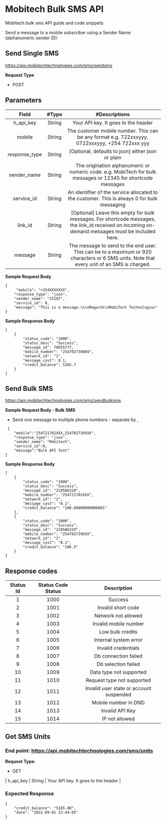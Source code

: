 # Mobitech Bulk SMS API
Mobitech bulk sms API guide and code snippets

Send a message to a mobile subscriber using a Sender Name (alphanumeric sender ID):

## Send Single SMS
https://api.mobitechtechnologies.com/sms/sendsms

**Request Type**
- POST

## Parameters

| Field | #Type | #Descriptions |
| :---: | :---: | :---: |
| h_api_key | String | Your API key. It goes to the header |
|mobile  |String  | The customer mobile number. This can be any format e.g. 722xxxyyy, 0722xxxyyy, +254 722xxx yyy |
| response_type |String  |[Optional, defaults to json] either json or plain|
| sender_name | String | 	The origination alphanumeric or numeric code. e.g. MobiTech for bulk messages or 12345 for shortcode messages |
| service_id | String | An identifier of the service allocated to the customer. This is always 0 for bulk messaging|
| link_id | String |[Optional] Leave this empty for bulk messages. For shortcode messages, the link_id received on incoming on-demand messages must be included here. |
| message | String | The message to send to the end user. This can be to a maximum or 920 characters or 6 SMS units. Note that every unit of an SMS is charged. |

**Sample Request Body**

```
{
     "mobile": "+254XXXXXXX",
    "response_type": "json",
    "sender_name": "23107",
    "service_id": 0,
    "message": "This is a message.\n\nRegards\nMobiTech Technologies"
}

```

**Sample Response Body**

```
[
    {
        "status_code": "1000",
        "status_desc": "Success",
        "message_id": 70055777,
        "mobile_number": "254702739804",
        "network_id": "1",
        "message_cost": 0.1,
        "credit_balance": 5165.7
    }
]

```
## Send Bulk SMS
https://api.mobitechtechnologies.com/sms/sendbulksms

**Sample Request Body - Bulk SMS**
- Send one message to multiple phone numbers - separate by ,

```
 {
    "mobile":"254721702XXX,254702739XXX",
    "response_type": "json",
    "sender_name": "Mobitech",
    "service_id":0,
    "message":"Bulk API Test"
}

```
**Sample Response  Body**

```
[
    {
        "status_code": "1000",
        "status_desc": "Success",
        "message_id": "219586328",
        "mobile_number": "254721702XXX",
        "network_id": "1",
        "message_cost": "0.1",
        "credit_balance": "106.60000000000001"
    },
    {
        "status_code": "1000",
        "status_desc": "Success",
        "message_id": "219586329",
        "mobile_number": "254702739XXX",
        "network_id": "1",
        "message_cost": "0.1",
        "credit_balance": "106.5"
    }
]
```

## Response codes
|Status Id|	Status Code	Status| Description|
| :---: | :---: | :---: |
|1|	1000	|Success|
|2|	1001|	Invalid short code|
|3|	1002	|Network not allowed|
|4|	1003	|Invalid mobile number|
|5|	1004	|Low bulk credits|
|6|	1005	|Internal system error|
|7|	1006	|Invalid credentials|
|8|	1007	|Db connection failed|
|9|	   1008	|Db selection failed|
|10|	1009|	Data type not supported|
|11|	1010|	Request type not supported|
|12|	1011|	Invalid user state or account suspended|
|13|	1012|	Mobile number in DND|
|14|	1013|	Invalid API Key|
|15|	1014|	IP not allowed|

## Get SMS Units

### End point:  https://api.mobitechtechnologies.com/sms/units
**Request Type:**
 - GET
 
| h_api_key | String | Your API key. It goes to the header |

### Expected Response
```
{
    "credit_balance": "5165.80",
    "date": "2022-09-01 22:44:05"
}
```
